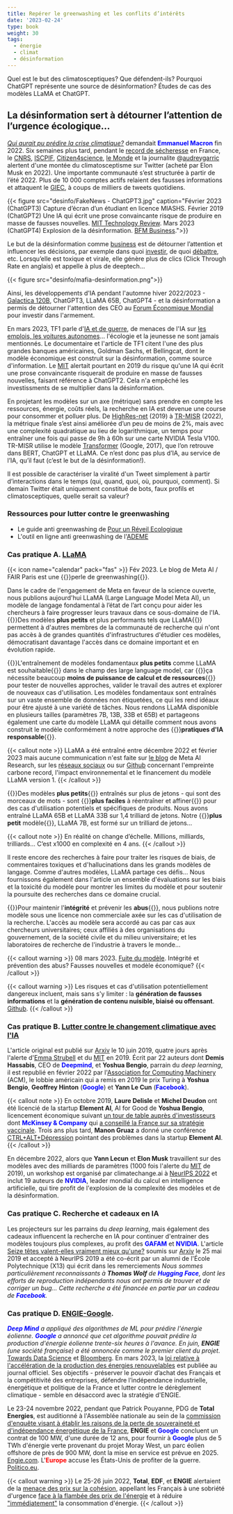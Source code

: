 ```yaml
---
title: Repérer le greenwashing et les conflits d’intérêts
date: '2023-02-24'
type: book
weight: 30
tags:
  - énergie
  - climat
  - désinformation
---
```


Quel est le but des climatosceptiques? Que défendent-ils? Pourquoi ChatGPT représente une source de désinformation? Études de cas des modèles LLaMA et ChatGPT.

<!--more-->

## La désinformation sert à détourner l’attention de l’urgence écologique…

<i>[Qui aurait pu prédire la crise climatique?](https://www.youtube.com/watch?v=SsqYCvJvxQY&ab_channel=INAPolitique)</i> demandait <b style="color:blue;">Emmanuel Macron</b> fin 2022.
Six semaines plus tard, pendant le [record de sécheresse](https://meteofrance.com/actualites-et-dossiers/actualites/climat/secheresse-32-jours-sans-pluie-en-france-record-battu) en France, le [CNRS](https://lejournal.cnrs.fr/articles/climatosceptiques-sur-twitter-enquete-sur-les-mercenaires-de-lintox), [ISCPIF](https://iscpif.fr/climatoscope/?p=72), [Citizen4science](https://.org/climatoscope-du-cnrs-les-nouveaux-fronts-du-denialisme-et-du-climato-scepticisme/#.ZCbFu3ZBxYF), [le Monde](https://www.lemonde.fr/planete/article/2023/02/13/la-france-fait-face-a-un-fort-regain-de-climatoscepticisme-sur-twitter_6161691_3244.html) et la journalite @[audreygarric](https://twitter.com/audreygarric/status/1625416947729944579?cxt=HHwWhsC-1cSG0o4tAAAA) alertent d'une montée du climatosceptisme sur Twitter (acheté par Elon Musk en 2022). Une importante communauté s’est structurée à partir de l’été 2022. Plus de 10 000 comptes actifs relaient des fausses informations et attaquent le [GIEC](https://www.ecologie.gouv.fr/publication-du-6e-rapport-synthese-du-giec), à coups de milliers de tweets quotidiens.

{{< figure src="desinfo/FakeNews - ChatGPT3.jpg" caption="Février 2023 (ChatGPT3) Capture d’écran d’un étudiant en licence MIASHS. Février 2019 (ChatGPT2) Une IA qui écrit une prose convaincante risque de produire en masse de fausses nouvelles. [MIT Technology Review](https://www.technologyreview.com/2019/02/14/137426/an-ai-tool-auto-generates-fake-news-bogus-tweets-and-plenty-of-gibberish/). Mars 2023 (ChatGPT4) Explosion de la désinformation. [BFM Business](https://www.bfmtv.com/tech/intelligence-artificielle/le-patron-de-l-entreprise-a-l-origine-de-chat-gpt-a-un-peu-peur-de-chat-gpt_AV-202303210270.html).">}}

Le but de la désinformation comme [business](https://www.bfmtv.com/tech/intelligence-artificielle/le-patron-de-l-entreprise-a-l-origine-de-chat-gpt-a-un-peu-peur-de-chat-gpt_AV-202303210270.html) est de détourner l’attention et influencer les décisions, par exemple dans quoi [investir](https://www.bpifrance.fr/nos-actualites/rencontres-economiques-daix-en-provence-un-regard-sur-le-monde-demain), de quoi [débattre](https://www.bfmtv.com/tech/intelligence-artificielle/pour-la-premiere-fois-l-assemblee-nationale-va-debattre-d-un-amendement-redige-par-chat-gpt_AV-202303210310.html), etc. Lorsqu’elle est toxique et virale, elle génère plus de clics (Click Through Rate en anglais) et appelle à plus de deeptech...

{{< figure src="desinfo/mafia-desinformation.png">}}

Ainsi, les développements d'IA pendant l'automne hiver 2022/2023 - [Galactica 120B](https://huggingface.co/facebook/galactica-120b), ChatGPT3, LLaMA 65B, ChatGPT4 - et la désinformation a permis de détourner l'attention des CEO au [Forum Économique Mondial](https://www.reuters.com/technology/davos-2023-ceos-buzz-about-chatgpt-style-ai-world-economic-forum-2023-01-17/) pour investir dans l'armement.

En mars 2023, TF1 parle d'[IA et de guerre](https://www.tf1info.fr/player/debdff38-d5d9-4685-84ef-7959f4cdd39e/), de menaces de l'IA sur [les emplois, les voitures autonomes](https://www.tf1info.fr/sciences-et-innovation/interview-destruction-d-emplois-desinformation-faut-il-mettre-en-pause-les-recherches-sur-l-ia-intelligence-artificielle-comme-chatgpt-comme-le-demande-une-tribune-2252595.html)... l'écologie et la jeunesse ne sont jamais mentionnés. Le documentaire et l'article de TF1 citent l'une des plus grandes banques américaines, Goldman Sachs, et Bellingcat, dont le modèle économique est construit sur la désinformation, comme source d'information.
Le [MIT](https://www.technologyreview.com/2019/02/14/137426/an-ai-tool-auto-generates-fake-news-bogus-tweets-and-plenty-of-gibberish/) alertait pourtant en 2019 du risque qu'une IA qui écrit une prose convaincante risquerait de produire en masse de fausses nouvelles, faisant référence à ChatGPT2. Cela n'a empêché les investissments de se multiplier dans la désinformation.

En projetant les modèles sur un axe (métrique) sans prendre en compte les ressources, énergie, coûts réels, la recherche en IA est devenue une course pour consommer et polluer plus. De [HighRes-net](https://github.com/ServiceNow/HighRes-net) (2019) à [TR-MISR](https://paperswithcode.com/sota/multi-frame-super-resolution-on-proba-v?p=highres-net-recursive-fusion-for-multi-frame) (2022), la métrique finale s’est ainsi améliorée d’un peu de moins de 2%, mais avec une complexité quadratique au lieu de logarithmique, un temps pour entraîner une fois qui passe de 9h à 60h sur une carte NVIDIA Tesla V100. TR-MISR utilise le modèle [Transformer](https://arxiv.org/abs/1706.03762) (Google, 2017), que l’on retrouve dans BERT, ChatGPT et LLaMA. Ce n’est donc pas plus d’IA, au service de l’IA, qu’il faut (c’est le but de la désinformation!).

Il est possible de caractériser la viralité d'un Tweet simplement à partir d’interactions dans le temps (qui, quand, quoi, où, pourquoi, comment). Si demain Twitter était uniquement constitué de bots, faux profils et climatosceptiques, quelle serait sa valeur?

### Ressources pour lutter contre le greenwashing
- Le guide anti greenwashing de [Pour un Réveil Ecologique](https://pour-un-reveil-ecologique.org/fr/les-entreprises-nous-repondent/#guide-anti-greenwashing)
- L'outil en ligne anti greenwashing de l'[ADEME](https://communication-responsable.ademe.fr/antigreenwashing)

### Cas pratique A. [LLaMA](https://ai.facebook.com/blog/large-language-model-llama-meta-ai/)
{{< icon name="calendar" pack="fas" >}} Fév 2023. Le blog de Meta AI / FAIR Paris est une {{<hl>}}perle de greenwashing{{</hl>}}.

Dans le cadre de l'engagement de Meta en faveur de la science ouverte, nous publions aujourd'hui LLaMA (Large Language Model Meta AI), un modèle de langage fondamental à l’état de l’art conçu pour aider les chercheurs à faire progresser leurs travaux dans ce sous-domaine de l'IA. {{<hl>}}Des modèles <b>plus petits</b> et plus performants tels que LLaMA{{</hl>}} permettent à d'autres membres de la communauté de recherche qui n'ont pas accès à de grandes quantités d'infrastructures d'étudier ces modèles, démocratisant davantage l'accès dans ce domaine important et en évolution rapide.

{{<hl>}}L'entraînement de modèles fondamentaux <b>plus petits</b> comme LLaMA est souhaitable{{</hl>}} dans le champ des large language model, car {{<hl>}}ça nécessite beaucoup <b>moins de puissance de calcul et de ressources</b>{{</hl>}} pour tester de nouvelles approches, valider le travail des autres et explorer de nouveaux cas d'utilisation. Les modèles fondamentaux sont entraînés sur un vaste ensemble de données non étiquetées, ce qui les rend idéaux pour être ajusté à une variété de tâches. Nous rendons LLaMA disponible en plusieurs tailles (paramètres 7B, 13B, 33B et 65B) et partageons également une carte du modèle LLaMA qui détaille comment nous avons construit le modèle conformément à notre approche des {{<hl>}}<b>pratiques d'IA responsable</b>{{</hl>}}.

{{< callout note >}}
LLaMA a été entraîné entre décembre 2022 et février 2023 mais aucune communication n'est faite sur [le blog](https://ai.facebook.com/blog/large-language-model-llama-meta-ai/) de Meta AI Research, sur les [réseaux sociaux](https://www.linkedin.com/posts/yann-lecun_github-facebookresearchllama-inference-activity-7034956639526952960-B1-d?trk=public_profile_like_view) ou sur [Github](https://github.com/facebookresearch/llama/blob/1076b9c51c77ad06e9d7ba8a4c6df775741732 ) concernant l'empreinte carbone record, l'impact environnemental et le financement du modèle LLaMA version 1.
{{< /callout >}}

{{<hl>}}Des modèles <b>plus petits</b>{{</hl>}} entraînés sur plus de jetons - qui sont des morceaux de mots - sont {{<hl>}}<b>plus faciles</b> à réentraîner et affiner{{</hl>}} pour des cas d'utilisation potentiels et spécifiques de produits. Nous avons entraîné LLaMA 65B et LLaMA 33B sur 1,4 trilliard de jetons. Notre {{<hl>}}<b>plus petit</b> modèle{{</hl>}}, LLaMA 7B, est formé sur un trilliard de jetons…

{{< callout note >}}
En réalité on change d’échelle. Millions, milliards, trilliards... C’est x1000 en complexité en 4 ans.
{{< /callout >}}

Il reste encore des recherches à faire pour traiter les risques de biais, de commentaires toxiques et d'hallucinations dans les grands modèles de langage. Comme d'autres modèles, LLaMA partage ces défis... Nous fournissons également dans l'article un ensemble d'évaluations sur les biais et la toxicité du modèle pour montrer les limites du modèle et pour soutenir la poursuite des recherches dans ce domaine crucial.

{{<hl>}}Pour maintenir l'<b>intégrité</b> et prévenir les <b>abus</b>{{</hl>}}, nous publions notre modèle sous une licence non commerciale axée sur les cas d'utilisation de la recherche. L'accès au modèle sera accordé au cas par cas aux chercheurs universitaires; ceux affiliés à des organisations du gouvernement, de la société civile et du milieu universitaire; et les laboratoires de recherche de l'industrie à travers le monde...

{{< callout warning >}}
08 mars 2023. [Fuite du modèle](https://www.01net.com/actualites/fuite-meta-alternative-chatgpt-meta-partagee-forum.html). Intégrité et prévention des abus? Fausses nouvelles et modèle économique?
{{< /callout >}}

{{< callout warning >}}
Les risques et cas d'utilisation potentiellement dangereux incluent, mais sans s'y limiter : la <b>génération de fausses informations</b> et la <b>génération de contenu nuisible, biaisé ou offensant</b>. [Github](https://github.com/facebookresearch/llama/blob/1076b9c51c77ad06e9d7ba8a4c6df775741732bd/MODEL_CARD.md).
{{< /callout >}}

### Cas pratique B. [Lutter contre le changement climatique avec l'IA](https://arxiv.org/abs/1906.05433)

L'article original est publié sur [Arxiv](https://arxiv.org/abs/1906.05433v1) le 10 juin 2019, quatre jours après l'alerte d'[Emma Strubell](https://arxiv.org/abs/1906.02243) et du [MIT](https://www.technologyreview.com/2019/06/06/239031/training-a-single-ai-model-can-emit-as-much-carbon-as-five-cars-in-their-lifetimes/) en 2019. Écrit par 22 auteurs dont <b>Demis Hassabis</b>, CEO de <b style='color:blue;'>Deepmind</b>, et <b>Yoshua Bengio</b>, parrain du <i>deep learning</i>, il est republié en février 2022 par l'[Association for Computing Machinery](https://dl.acm.org/doi/10.1145/3485128) (ACM), le lobbie américain qui a remis en 2019 le prix Turing à <b>Yoshua Bengio</b>, <b>Geoffrey Hinton</b> (<b style='color:blue;'>Google</b>) et <b>Yann Le Cun</b> (<b style='color:blue;'>Facebook</b>).

{{< callout note >}}
En octobre 2019, <b>Laure Delisle</b> et <b>Michel Deudon</b> ont été licencié de la startup <b>Element AI</b>, AI for Good de <b>Yoshua Bengio</b>, licencement économique suivant [un tour de table auprès d'investisseurs](https://www.cdpq.com/en/news/pressreleases/element-ai-raises-cad-200m-us-1514m-series-b-round-to-transform-commercial) dont <b style='color:blue;'>McKinsey & Company</b> qui [a conseillé la France sur sa stratégie vaccinale](https://www.francetvinfo.fr/sante/maladie/coronavirus/vaccin/covid-19-on-vous-resume-la-polemique-autour-de-mckinsey-le-cabinet-qui-conseille-le-gouvernement-sur-la-strategie-vaccinale_4291131.html). Trois ans plus tard, <b>Manon Gruaz</b> a donné une conférence [CTRL+ALT+Dépression](https://www.youtube.com/watch?v=MN3D0uLEERU&ab_channel=GDGFrance) pointant des problèmes dans la startup <b>Element AI</b>.
{{< /callout >}}

En décembre 2022, alors que <b>Yann Lecun</b> et <b>Elon Musk</b> travaillent sur des modèles avec des milliards de paramètres (1000 fois l'alerte du [MIT](https://www.technologyreview.com/2019/06/06/239031/training-a-single-ai-model-can-emit-as-much-carbon-as-five-cars-in-their-lifetimes/) de 2019), un workshop est organisé par climatechange.ai à [NeurIPS 2022](https://www.climatechange.ai/events/neurips2022) et inclut 19 auteurs de <b style='color:blue;'>NVIDIA</b>, leader mondial du calcul en intelligence artificielle, qui tire profit de l'explosion de la complexité des modèles et de la désinformation.

### Cas pratique C. Recherche et cadeaux en IA

Les projecteurs sur les parrains du <i>deep learning</i>, mais également des cadeaux influencent la recherche en IA pour continuer d'entrainer des modèles toujours plus complexes, au profit des <b style='color:blue;'>GAFAM</b> et <b style='color:blue;'>NVIDIA</b>.
L'article [Seize têtes valent-elles vraiment mieux qu'une?](https://arxiv.org/abs/1905.10650) soumis sur [Arxiv](https://arxiv.org/abs/1905.10650) le 25 mai 2019 et accepté à NeurIPS 2019 a été co-écrit par un alumni de l'École Polytechnique (X13) qui écrit dans les remerciements <i> Nous sommes particulièrement reconnaissants à <b>Thomas Wolf</b> de <b style='color:blue;'>Hugging Face</b>, dont les efforts de reproduction indépendants nous ont permis de trouver et de corriger un bug... Cette recherche a été financée en partie par un cadeau de <b style='color:blue;'>Facebook</b>.</i>

### Cas pratique D. [ENGIE-Google](https://www.bloomberg.com/news/articles/2022-06-01/google-and-france-s-engie-team-up-to-accelerate-wind-power#xj4y7vzkg).

<i><b style='color:blue;'>Deep Mind</b> a appliqué des algorithmes de ML pour prédire l'énergie éolienne. <b style='color:blue;'>Google</b> a annoncé que cet algorithme pouvait prédire la production d'énergie éolienne trente-six heures à l'avance. En juin, <b>ENGIE</b> (une société française) a été annoncée comme le premier client du projet</i>. [Towards Data Science](https://towardsdatascience.com/machine-learning-to-tackle-climate-change-7911e004c3a2) et [Bloomberg](https://www.bloomberg.com/news/articles/2022-06-01/google-and-france-s-engie-team-up-to-accelerate-wind-power#xj4y7vzkg). En mars 2023, la [loi relative à l'accélération de la production des énergies renouvelables](https://www.ecologie.gouv.fr/publication-loi-relative-lacceleration-des-energies-renouvelables) est publiée au journal officiel. Ses objectifs - préserver le pouvoir d’achat des Français et la compétitivité des entreprises, défendre l’indépendance industrielle, énergétique et politique de la France et lutter contre le dérèglement climatique - semble en désaccord avec la stratégie d'ENGIE.

Le 23-24 novembre 2022, pendant que Patrick Pouyanne, PDG de <b>Total Energies</b>, est auditionné à l'Assemblée nationale au sein de la [commission d'enquête visant à établir les raisons de la perte de souveraineté et d'indépendance énergétique de la France](https://www.assemblee-nationale.fr/dyn/16/organes/autres-commissions/commissions-enquete/ce-independance-energetique), <b>ENGIE</b> et <b style='color:blue;'>Google</b> concluent un contrat de 100 MW, d'une durée de 12 ans, pour fournir à <b style='color:blue;'>Google</b> plus de 5 TWh d'énergie verte provenant du projet Moray West, un parc éolien offshore de près de 900 MW, dont la mise en service est prévue en 2025. [Engie.com](https://newsroom.engie.com/actualites/engie-et-google-concluent-un-contrat-dachat-delectricite-renouvelable-cppa-grace-au-developpement-docean-winds-dans-leolien-offshore-e469-ff316.html). L'<b style="color:red;">Europe</b> accuse les États-Unis de profiter de la guerre. [Politico.eu](https://www.politico.eu/article/vladimir-putin-war-europe-ukraine-gas-inflation-reduction-act-ira-joe-biden-rift-west-eu-accuses-us-of-profiting-from-war/).

{{< callout warning >}}
Le 25-26 juin 2022, <b>Total</b>, <b>EDF</b>, et <b>ENGIE</b> alertaient de la [menace des prix sur la cohésion](https://www.lejdd.fr/societe/tribune-le-prix-de-lenergie-menace-notre-cohesion-par-les-patrons-dengie-edf-et-totalenergies-9401), appellant les Français à une sobriété d'urgence [face à la flambée des prix de l'énergie](https://www.bfmtv.com/economie/total-edf-et-engie-appellent-les-francais-a-une-sobriete-d-urgence-face-a-la-flambee-des-prix-de-l-energie_VN-202206260112.html) et à réduire ["immédiatement"](https://www.bfmtv.com/economie/entreprises/energie/total-energies-edf-et-engie-appellent-a-reduire-immediatement-la-consommation-d-energie_AD-202206260081.html) la consommation d'énergie.
{{< /callout >}}